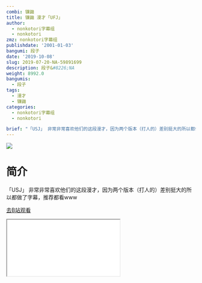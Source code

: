 ```yaml
---
combi: 镰鼬
title: 镰鼬 漫才「UFJ」
author:
  - nonkotori字幕组
  - nonkotori
zmz: nonkotori字幕组
publishdate: '2001-01-03'
bangumi: 段子
date: '2019-10-08'
slug: 2019-07-20-NA-59891699
description: 段子&#8226;NA
weight: 8992.0
bangumis:
  - 段子
tags:
  - 漫才
  - 镰鼬
categories:
  - nonkotori字幕组
  - nonkotori

brief: "「USJ」 非常非常喜欢他们的这段漫才，因为两个版本（打人的）差别挺大的所以都做了字幕，推荐都看www"
---
```

![](https://raw.githubusercontent.com/tcgriffith/owaraisite/master/static/tmpimg/7f9f90bc008e2964e28c5fc00537870cec65cfbe.jpg.480.jpg)
# 简介  
「USJ」
非常非常喜欢他们的这段漫才，因为两个版本（打人的）差别挺大的所以都做了字幕，推荐都看www  

[去B站观看](https://www.bilibili.com/video/av59891699/)
<div class ="resp-container"><iframe class="testiframe" src="//player.bilibili.com/player.html?aid=59891699"", scrolling="no", allowfullscreen="true" > </iframe></div> 
